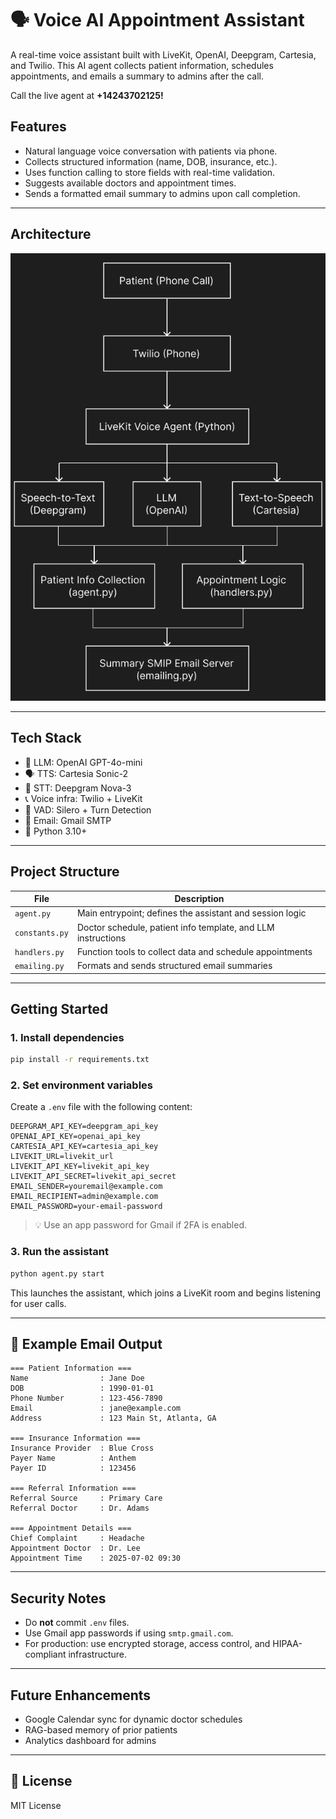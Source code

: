 # 🗣️ Voice AI Appointment Assistant

A real-time voice assistant built with LiveKit, OpenAI, Deepgram, Cartesia, and Twilio. This AI agent collects patient information, schedules appointments, and emails a summary to admins after the call.

Call the live agent at **+14243702125!**

## Features

- Natural language voice conversation with patients via phone.
- Collects structured information (name, DOB, insurance, etc.).
- Uses function calling to store fields with real-time validation.
- Suggests available doctors and appointment times.
- Sends a formatted email summary to admins upon call completion.

---

## Architecture

![system diagram](https://github.com/tsm40/App2/blob/main/architecture.png?raw=true)

---

## Tech Stack

- 🧠 LLM: OpenAI GPT-4o-mini  
- 🗣️ TTS: Cartesia Sonic-2  
- 📝 STT: Deepgram Nova-3  
- 📞 Voice infra: Twilio + LiveKit  
- 🦻 VAD: Silero + Turn Detection  
- 📧 Email: Gmail SMTP  
- 🐍 Python 3.10+

---

## Project Structure

| File           | Description                                                  |
|----------------|--------------------------------------------------------------|
| `agent.py`     | Main entrypoint; defines the assistant and session logic     |
| `constants.py` | Doctor schedule, patient info template, and LLM instructions |
| `handlers.py`  | Function tools to collect data and schedule appointments     |
| `emailing.py`  | Formats and sends structured email summaries                 |

---

## Getting Started

### 1. Install dependencies

```bash
pip install -r requirements.txt
```

### 2. Set environment variables

Create a `.env` file with the following content:

```env
DEEPGRAM_API_KEY=deepgram_api_key
OPENAI_API_KEY=openai_api_key
CARTESIA_API_KEY=cartesia_api_key
LIVEKIT_URL=livekit_url
LIVEKIT_API_KEY=livekit_api_key
LIVEKIT_API_SECRET=livekit_api_secret
EMAIL_SENDER=youremail@example.com
EMAIL_RECIPIENT=admin@example.com
EMAIL_PASSWORD=your-email-password
```

> 💡 Use an app password for Gmail if 2FA is enabled.

### 3. Run the assistant

```bash
python agent.py start
```

This launches the assistant, which joins a LiveKit room and begins listening for user calls.

---

## 📧 Example Email Output

```
=== Patient Information ===
Name                : Jane Doe
DOB                 : 1990-01-01
Phone Number        : 123-456-7890
Email               : jane@example.com
Address             : 123 Main St, Atlanta, GA

=== Insurance Information ===
Insurance Provider  : Blue Cross
Payer Name          : Anthem
Payer ID            : 123456

=== Referral Information ===
Referral Source     : Primary Care
Referral Doctor     : Dr. Adams

=== Appointment Details ===
Chief Complaint     : Headache
Appointment Doctor  : Dr. Lee
Appointment Time    : 2025-07-02 09:30
```

---

## Security Notes

* Do **not** commit `.env` files.
* Use Gmail app passwords if using `smtp.gmail.com`.
* For production: use encrypted storage, access control, and HIPAA-compliant infrastructure.

---

## Future Enhancements

* Google Calendar sync for dynamic doctor schedules
* RAG-based memory of prior patients
* Analytics dashboard for admins

---

## 📝 License

MIT License

